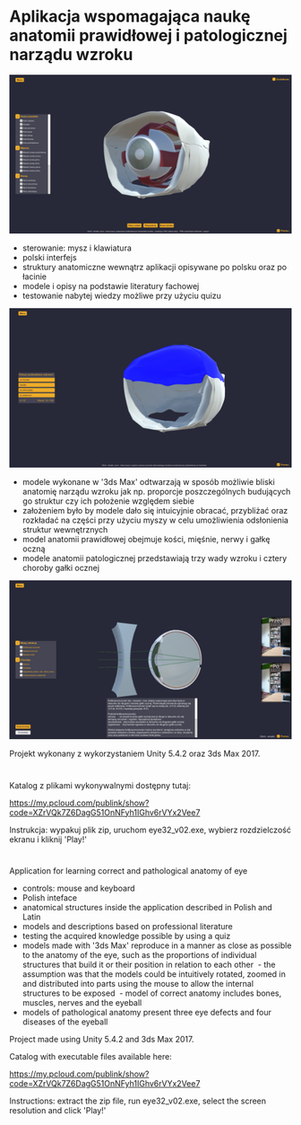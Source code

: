 # Aplikacja wspomagająca naukę anatomii prawidłowej i patologicznej narządu wzroku

![alt text](screenshots/fig1.png "Anathomy")

 - sterowanie: mysz i klawiatura 
 - polski interfejs 
 - struktury anatomiczne wewnątrz aplikacji opisywane po polsku oraz po łacinie 
 - modele i opisy na podstawie literatury fachowej
 - testowanie nabytej wiedzy możliwe przy użyciu quizu
 
![alt text](screenshots/fig3.png "Quiz") 

 - modele wykonane w '3ds Max' odtwarzają w sposób możliwie bliski anatomię narządu wzroku jak np. proporcje poszczególnych budujących go struktur czy ich położenie względem siebie
 - założeniem było by modele dało się intuicyjnie obracać, przybliżać oraz rozkładać na części przy użyciu myszy w celu umożliwienia odsłonienia struktur wewnętrznych
 - model anatomii prawidłowej obejmuje kości, mięśnie, nerwy i gałkę oczną 
 - modele anatomii patologicznej przedstawiają trzy wady wzroku i cztery choroby gałki ocznej

![alt text](screenshots/fig4.png "Disorders") 

Projekt wykonany z wykorzystaniem Unity 5.4.2 oraz 3ds Max 2017.

#
Katalog z plikami wykonywalnymi dostępny tutaj: 

https://my.pcloud.com/publink/show?code=XZrVQk7Z6DagG51OnNFyh1IGhv6rVYx2Vee7

Instrukcja: wypakuj plik zip, uruchom eye32_v02.exe, wybierz rozdzielczość ekranu i kliknij 'Play!' 


#
Application for learning correct and pathological anatomy of eye

 - controls: mouse and keyboard
 - Polish inteface
 - anatomical structures inside the application described in Polish and Latin
 - models and descriptions based on professional literature
 - testing the acquired knowledge possible by using a quiz
 - models made with '3ds Max' reproduce in a manner as close as possible to the anatomy of the eye, such as the proportions of individual structures that build it or their position in relation to each other
 - the assumption was that the models could be intuitively rotated, zoomed in and distributed into parts using the mouse to allow the internal structures to be exposed
 - model of correct anatomy includes bones, muscles, nerves and the eyeball 
 - models of pathological anatomy present three eye defects and four diseases of the eyeball

Project made using Unity 5.4.2 and 3ds Max 2017.

Catalog with executable files available here:

https://my.pcloud.com/publink/show?code=XZrVQk7Z6DagG51OnNFyh1IGhv6rVYx2Vee7

Instructions: extract the zip file, run eye32_v02.exe, select the screen resolution and click 'Play!'